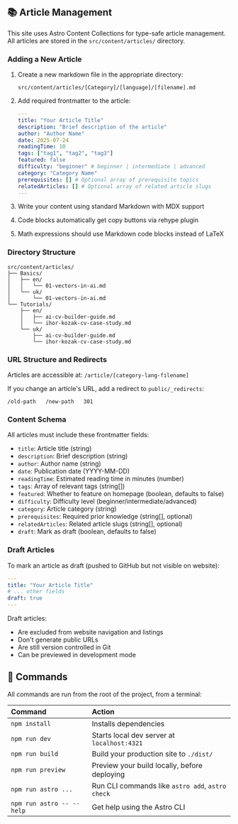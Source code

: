 ## 📚 Article Management

This site uses Astro Content Collections for type-safe article management. All articles are stored in the `src/content/articles/` directory.

### Adding a New Article

1. Create a new markdown file in the appropriate directory:
   ```
   src/content/articles/[Category]/[language]/[filename].md
   ```

2. Add required frontmatter to the article:
   ```yaml
   ---
   title: "Your Article Title"
   description: "Brief description of the article"
   author: "Author Name"
   date: 2025-07-24
   readingTime: 10
   tags: ["tag1", "tag2", "tag3"]
   featured: false
   difficulty: "beginner" # beginner | intermediate | advanced
   category: "Category Name"
   prerequisites: [] # Optional array of prerequisite topics
   relatedArticles: [] # Optional array of related article slugs
   ---
   ```

3. Write your content using standard Markdown with MDX support
4. Code blocks automatically get copy buttons via rehype plugin
5. Math expressions should use Markdown code blocks instead of LaTeX

### Directory Structure
```
src/content/articles/
├── Basics/
│   ├── en/
│   │   └── 01-vectors-in-ai.md
│   └── uk/
│       └── 01-vectors-in-ai.md
└── Tutorials/
    ├── en/
    │   ├── ai-cv-builder-guide.md
    │   └── ihor-kozak-cv-case-study.md
    └── uk/
        ├── ai-cv-builder-guide.md
        └── ihor-kozak-cv-case-study.md
```

### URL Structure and Redirects

Articles are accessible at: `/article/[category-lang-filename]`

If you change an article's URL, add a redirect to `public/_redirects`:
```
/old-path   /new-path   301
```

### Content Schema

All articles must include these frontmatter fields:
- `title`: Article title (string)
- `description`: Brief description (string)
- `author`: Author name (string)
- `date`: Publication date (YYYY-MM-DD)
- `readingTime`: Estimated reading time in minutes (number)
- `tags`: Array of relevant tags (string[])
- `featured`: Whether to feature on homepage (boolean, defaults to false)
- `difficulty`: Difficulty level (beginner/intermediate/advanced)
- `category`: Article category (string)
- `prerequisites`: Required prior knowledge (string[], optional)
- `relatedArticles`: Related article slugs (string[], optional)
- `draft`: Mark as draft (boolean, defaults to false)

### Draft Articles

To mark an article as draft (pushed to GitHub but not visible on website):

```yaml
---
title: "Your Article Title"
# ... other fields
draft: true
---
```

Draft articles:
- Are excluded from website navigation and listings
- Don't generate public URLs
- Are still version controlled in Git
- Can be previewed in development mode

## 🧞 Commands

All commands are run from the root of the project, from a terminal:

| Command                   | Action                                           |
| :------------------------ | :----------------------------------------------- |
| `npm install`             | Installs dependencies                            |
| `npm run dev`             | Starts local dev server at `localhost:4321`      |
| `npm run build`           | Build your production site to `./dist/`          |
| `npm run preview`         | Preview your build locally, before deploying     |
| `npm run astro ...`       | Run CLI commands like `astro add`, `astro check` |
| `npm run astro -- --help` | Get help using the Astro CLI                     |
